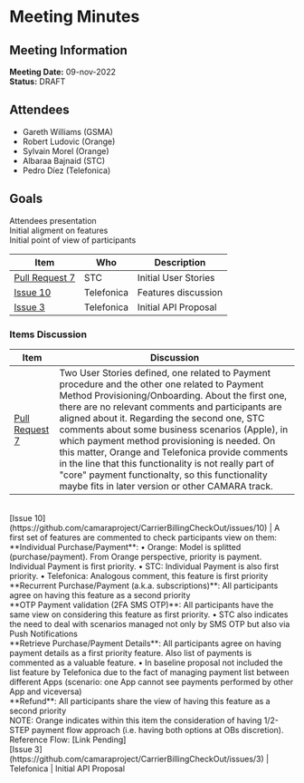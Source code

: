 # Meeting Minutes
## Meeting Information
**Meeting Date:** 09-nov-2022<br/>
**Status:** DRAFT

## Attendees
- Gareth Williams (GSMA) 
- Robert Ludovic (Orange)
- Sylvain Morel (Orange)
- Albaraa Bajnaid (STC)
- Pedro Díez (Telefonica)

## Goals
Attendees presentation </br>
Initial aligment on features </br>
Initial point of view of participants

Item | Who | Description
---- | ---- | ----
[Pull Request 7](https://github.com/camaraproject/CarrierBillingCheckOut/pull/7) | STC | Initial User Stories
[Issue 10](https://github.com/camaraproject/CarrierBillingCheckOut/issues/10) | Telefonica | Features discussion
[Issue 3](https://github.com/camaraproject/CarrierBillingCheckOut/issues/3) | Telefonica | Initial API Proposal

### Items Discussion

Item | Discussion
---- | ----
[Pull Request 7](https://github.com/camaraproject/CarrierBillingCheckOut/pull/7) | Two User Stories defined, one related to Payment procedure and the other one related to Payment Method Provisioning/Onboarding. About the first one, there are no relevant comments and participants are aligned about it. Regarding the second one, STC comments about some business scenarios (Apple), in which payment method provisioning is needed. On this matter, Orange and Telefonica provide comments in the line that this functionality is not really part of "core" payment functionalty, so this functionality maybe fits in later version or other CAMARA track.
<br>
[Issue 10](https://github.com/camaraproject/CarrierBillingCheckOut/issues/10) | A first set of features are commented to check participants view on them:<br/>**Individual Purchase/Payment**: • Orange: Model is splitted (purchase/payment). From Orange perspective, priority is payment. Individual Payment is first priority. • STC: Individual Payment is also first priority. • Telefonica: Analogous comment, this feature is first priority<br/>**Recurrent Purchase/Payment (a.k.a. subscriptions)**: All participants agree on having this feature as a second priority<br/>**OTP Payment validation (2FA SMS OTP)**: All participants have the same view on considering this feature as first priority. • STC also indicates the need to deal with scenarios managed not only by SMS OTP but also via Push Notifications<br/>**Retrieve Purchase/Payment Details**: All participants agree on having payment details as a first priority feature. Also list of payments is commented as a valuable feature. • In baseline proposal not included the list feature by Telefonica due to the fact of managing payment list between different Apps (scenario: one App cannot see payments performed by other App and viceversa)<br/>**Refund**: All participants share the view of having this feature as a second priority<br/>NOTE: Orange indicates within this item the consideration of having 1/2-STEP payment flow approach (i.e. having both options at OBs discretion). Reference Flow: [Link Pending]
<br>
[Issue 3](https://github.com/camaraproject/CarrierBillingCheckOut/issues/3) | Telefonica | Initial API Proposal
